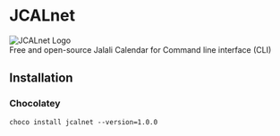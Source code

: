 # JCALnet
![JCALnet Logo](https://raw.githubusercontent.com/xmha97/JCALnet/master/Icon.png "JCALnet Logo")  
Free and open-source Jalali Calendar for Command line interface (CLI)
## Installation
### Chocolatey
```
choco install jcalnet --version=1.0.0
```
